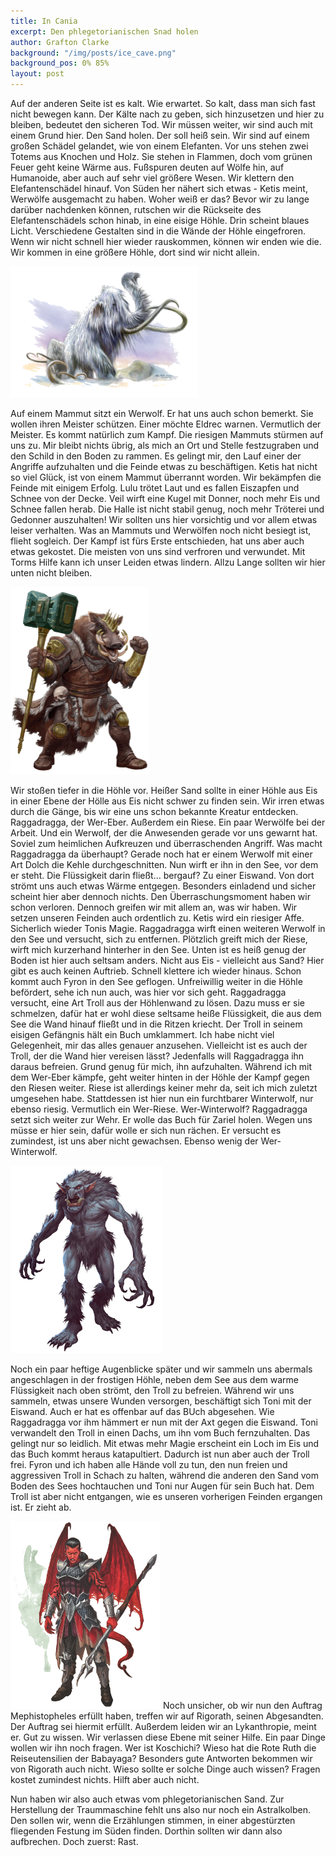```yaml
---
title: In Cania
excerpt: Den phlegetorianischen Snad holen
author: Grafton Clarke
background: "/img/posts/ice_cave.png"
background_pos: 0% 85%
layout: post
---
```


Auf der anderen Seite ist es kalt. Wie erwartet. So kalt, dass man sich fast
nicht bewegen kann. Der Kälte nach zu geben, sich hinzusetzen und hier zu
bleiben, bedeutet den sicheren Tod. Wir müssen weiter, wir sind auch mit einem
Grund hier. Den Sand holen. Der soll heiß sein. Wir sind auf einem großen
Schädel gelandet, wie von einem Elefanten. Vor uns stehen zwei Totems aus
Knochen und Holz. Sie stehen in Flammen, doch vom grünen Feuer geht keine Wärme
aus.  Fußspuren deuten auf Wölfe hin, auf Humanoide, aber auch auf sehr viel
größere Wesen. Wir klettern den Elefantenschädel hinauf. Von Süden her nähert
sich etwas - Ketis meint, Werwölfe ausgemacht zu haben. Woher weiß er das? Bevor
wir zu lange darüber nachdenken können, rutschen wir die Rückseite des
Elefantenschädels schon hinab, in eine eisige Höhle. Drin scheint blaues Licht.
Verschiedene Gestalten sind in die Wände der Höhle eingefroren. Wenn wir nicht
schnell hier wieder rauskommen, können wir enden wie die. Wir kommen in eine
größere Höhle, dort sind wir nicht allein.

![Mammut](/img/posts/mammoth.png)

Auf einem Mammut sitzt ein Werwolf. Er hat uns auch schon bemerkt. Sie wollen
ihren Meister schützen. Einer möchte Eldrec warnen. Vermutlich der Meister. Es
kommt natürlich zum Kampf. Die riesigen Mammuts stürmen auf uns zu. Mir bleibt
nichts übrig, als mich an Ort und Stelle festzugraben und den Schild in den
Boden zu rammen. Es gelingt mir, den Lauf einer der Angriffe aufzuhalten und die
Feinde etwas zu beschäftigen. Ketis hat nicht so viel Glück, ist von einem
Mammut überrannt worden. Wir bekämpfen die Feinde mit einigem Erfolg. Lulu
trötet Laut und es fallen Eiszapfen und Schnee von der Decke. Veil wirft eine
Kugel mit Donner, noch mehr Eis und Schnee fallen herab. Die Halle ist nicht
stabil genug, noch mehr Tröterei und Gedonner auszuhalten! Wir sollten uns hier
vorsichtig und vor allem etwas leiser verhalten. Was an Mammuts und Werwölfen
noch nicht besiegt ist, flieht sogleich. Der Kampf ist fürs Erste entschieden,
hat uns aber auch etwas gekostet. Die meisten von uns sind verfroren und
verwundet. Mit Torms Hilfe kann ich unser Leiden etwas lindern. Allzu Lange
sollten wir hier unten nicht bleiben.

![Raggadragga](/img/posts/Raggadragga.png)

Wir stoßen tiefer in die Höhle vor. Heißer Sand sollte in einer Höhle aus Eis in
einer Ebene der Hölle aus Eis nicht schwer zu finden sein. Wir irren etwas durch
die Gänge, bis wir eine uns schon bekannte Kreatur entdecken. Raggadragga, der
Wer-Eber. Außerdem ein Riese. Ein paar Werwölfe bei der Arbeit. Und ein Werwolf,
der die Anwesenden gerade vor uns gewarnt hat. Soviel zum heimlichen Aufkreuzen
und überraschenden Angriff. Was macht Raggadragga da überhaupt? Gerade noch hat
er einem Werwolf mit einer Art Dolch die Kehle durchgeschnitten. Nun wirft er
ihn in den See, vor dem er steht. Die Flüssigkeit darin fließt… bergauf? Zu
einer Eiswand. Von dort strömt uns auch etwas Wärme entgegen. Besonders
einladend und sicher scheint hier aber dennoch nichts. Den Überraschungsmoment
haben wir schon verloren. Dennoch greifen wir mit allem an, was wir haben. Wir
setzen unseren Feinden auch ordentlich zu. Ketis wird ein riesiger Affe.
Sicherlich wieder Tonis Magie. Raggadragga wirft einen weiteren Werwolf in den
See und versucht, sich zu entfernen. Plötzlich greift mich der Riese, wirft mich
kurzerhand hinterher in den See. Unten ist es heiß genug der Boden ist hier auch
seltsam anders. Nicht aus Eis - vielleicht aus Sand? Hier gibt es auch keinen
Auftrieb. Schnell klettere ich wieder hinaus. Schon kommt auch Fyron in den See
geflogen. Unfreiwillig weiter in die Höhle befördert, sehe ich nun auch, was
hier vor sich geht. Raggadragga versucht, eine Art Troll aus der Höhlenwand zu
lösen. Dazu muss er sie schmelzen, dafür hat er wohl diese seltsame heiße
Flüssigkeit, die aus dem See die Wand hinauf fließt und in die Ritzen kriecht.
Der Troll in seinem eisigen Gefängnis hält ein Buch umklammert. Ich habe nicht
viel Gelegenheit, mir das alles genauer anzusehen. Vielleicht ist es auch der
Troll, der die Wand hier vereisen lässt? Jedenfalls will Raggadragga ihn daraus
befreien. Grund genug für mich, ihn aufzuhalten. Während ich mit dem Wer-Eber
kämpfe, geht weiter hinten in der Höhle der Kampf gegen den Riesen weiter. Riese
ist allerdings keiner mehr da, seit ich mich zuletzt umgesehen habe. Stattdessen
ist hier nun ein furchtbarer Winterwolf, nur ebenso riesig. Vermutlich ein
Wer-Riese. Wer-Winterwolf? Raggadragga setzt sich weiter zur Wehr. Er wolle das
Buch für Zariel holen. Wegen uns müsse er hier sein, dafür wolle er sich nun
rächen. Er versucht es zumindest, ist uns aber nicht gewachsen. Ebenso wenig der
Wer-Winterwolf.

![Eistroll](/img/posts/ice_troll.png)

Noch ein paar heftige Augenblicke später und wir sammeln uns abermals
angeschlagen in der frostigen Höhle, neben dem See aus dem warme Flüssigkeit
nach oben strömt, den Troll zu befreien. Während wir uns sammeln, etwas unsere
Wunden versorgen, beschäftigt sich Toni mit der Eiswand. Auch er hat es offenbar
auf das BUch abgesehen. Wie Raggadragga vor ihm hämmert er nun mit der Axt gegen
die Eiswand. Toni verwandelt den Troll in einen Dachs, um ihn vom Buch
fernzuhalten. Das gelingt nur so leidlich. Mit etwas mehr Magie erscheint ein
Loch im Eis und das Buch kommt heraus katapultiert. Dadurch ist nun aber auch
der Troll frei. Fyron und ich haben alle Hände voll zu tun, den nun freien und
aggressiven Troll in Schach zu halten, während die anderen den Sand vom Boden
des Sees hochtauchen und Toni nur Augen für sein Buch hat. Dem Troll ist aber
nicht entgangen, wie es unseren vorherigen Feinden ergangen ist. Er zieht ab.

![Rigorath](/img/posts/rigorath.png)
Noch unsicher, ob wir nun den Auftrag Mephistopheles erfüllt haben, treffen wir
auf Rigorath, seinen Abgesandten. Der Auftrag sei hiermit erfüllt. Außerdem
leiden wir an Lykanthropie, meint er. Gut zu wissen. Wir verlassen diese Ebene
mit seiner Hilfe. Ein paar Dinge wollen wir ihn noch fragen. Wer ist Koschichi?
Wieso hat die Rote Ruth die Reiseutensilien der Babayaga? Besonders gute
Antworten bekommen wir von Rigorath auch nicht. Wieso sollte er solche Dinge
auch wissen? Fragen kostet zumindest nichts. Hilft aber auch nicht.

Nun haben wir also auch etwas vom phlegetorianischen Sand. Zur Herstellung der
Traummaschine fehlt uns also nur noch ein Astralkolben. Den sollen wir, wenn die
Erzählungen stimmen, in einer abgestürzten fliegenden Festung im Süden finden.
Dorthin sollten wir dann also aufbrechen. Doch zuerst: Rast.